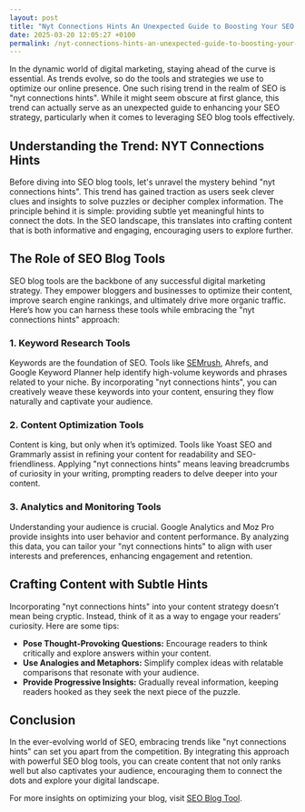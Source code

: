 ```yaml
---
layout: post
title: "Nyt Connections Hints An Unexpected Guide to Boosting Your SEO Game"
date: 2025-03-20 12:05:27 +0100
permalink: /nyt-connections-hints-an-unexpected-guide-to-boosting-your-seo-game/
---
```



In the dynamic world of digital marketing, staying ahead of the curve is essential. As trends evolve, so do the tools and strategies we use to optimize our online presence. One such rising trend in the realm of SEO is "nyt connections hints". While it might seem obscure at first glance, this trend can actually serve as an unexpected guide to enhancing your SEO strategy, particularly when it comes to leveraging SEO blog tools effectively.

## Understanding the Trend: NYT Connections Hints

Before diving into SEO blog tools, let's unravel the mystery behind "nyt connections hints". This trend has gained traction as users seek clever clues and insights to solve puzzles or decipher complex information. The principle behind it is simple: providing subtle yet meaningful hints to connect the dots. In the SEO landscape, this translates into crafting content that is both informative and engaging, encouraging users to explore further.

## The Role of SEO Blog Tools

SEO blog tools are the backbone of any successful digital marketing strategy. They empower bloggers and businesses to optimize their content, improve search engine rankings, and ultimately drive more organic traffic. Here’s how you can harness these tools while embracing the "nyt connections hints" approach:

### 1. **Keyword Research Tools**

Keywords are the foundation of SEO. Tools like [SEMrush](https://seoblogtool.com/), Ahrefs, and Google Keyword Planner help identify high-volume keywords and phrases related to your niche. By incorporating "nyt connections hints", you can creatively weave these keywords into your content, ensuring they flow naturally and captivate your audience.

### 2. **Content Optimization Tools**

Content is king, but only when it’s optimized. Tools like Yoast SEO and Grammarly assist in refining your content for readability and SEO-friendliness. Applying "nyt connections hints" means leaving breadcrumbs of curiosity in your writing, prompting readers to delve deeper into your content.

### 3. **Analytics and Monitoring Tools**

Understanding your audience is crucial. Google Analytics and Moz Pro provide insights into user behavior and content performance. By analyzing this data, you can tailor your "nyt connections hints" to align with user interests and preferences, enhancing engagement and retention.

## Crafting Content with Subtle Hints

Incorporating "nyt connections hints" into your content strategy doesn’t mean being cryptic. Instead, think of it as a way to engage your readers’ curiosity. Here are some tips:

- **Pose Thought-Provoking Questions:** Encourage readers to think critically and explore answers within your content.
- **Use Analogies and Metaphors:** Simplify complex ideas with relatable comparisons that resonate with your audience.
- **Provide Progressive Insights:** Gradually reveal information, keeping readers hooked as they seek the next piece of the puzzle.

## Conclusion

In the ever-evolving world of SEO, embracing trends like "nyt connections hints" can set you apart from the competition. By integrating this approach with powerful SEO blog tools, you can create content that not only ranks well but also captivates your audience, encouraging them to connect the dots and explore your digital landscape.

For more insights on optimizing your blog, visit [SEO Blog Tool](https://seoblogtool.com/).